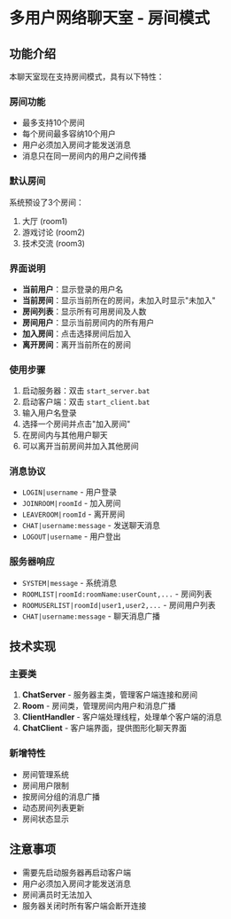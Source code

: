 # 多用户网络聊天室 - 房间模式

## 功能介绍

本聊天室现在支持房间模式，具有以下特性：

### 房间功能
- 最多支持10个房间
- 每个房间最多容纳10个用户
- 用户必须加入房间才能发送消息
- 消息只在同一房间内的用户之间传播

### 默认房间
系统预设了3个房间：
1. 大厅 (room1)
2. 游戏讨论 (room2)  
3. 技术交流 (room3)

### 界面说明
- **当前用户**：显示登录的用户名
- **当前房间**：显示当前所在的房间，未加入时显示"未加入"
- **房间列表**：显示所有可用房间及人数
- **房间用户**：显示当前房间内的所有用户
- **加入房间**：点击选择房间后加入
- **离开房间**：离开当前所在的房间

### 使用步骤
1. 启动服务器：双击 `start_server.bat`
2. 启动客户端：双击 `start_client.bat`
3. 输入用户名登录
4. 选择一个房间并点击"加入房间"
5. 在房间内与其他用户聊天
6. 可以离开当前房间并加入其他房间

### 消息协议
- `LOGIN|username` - 用户登录
- `JOINROOM|roomId` - 加入房间
- `LEAVEROOM|roomId` - 离开房间
- `CHAT|username:message` - 发送聊天消息
- `LOGOUT|username` - 用户登出

### 服务器响应
- `SYSTEM|message` - 系统消息
- `ROOMLIST|roomId:roomName:userCount,...` - 房间列表
- `ROOMUSERLIST|roomId|user1,user2,...` - 房间用户列表
- `CHAT|username:message` - 聊天消息广播

## 技术实现

### 主要类
1. **ChatServer** - 服务器主类，管理客户端连接和房间
2. **Room** - 房间类，管理房间内用户和消息广播
3. **ClientHandler** - 客户端处理线程，处理单个客户端的消息
4. **ChatClient** - 客户端界面，提供图形化聊天界面

### 新增特性
- 房间管理系统
- 房间用户限制
- 按房间分组的消息广播
- 动态房间列表更新
- 房间状态显示

## 注意事项
- 需要先启动服务器再启动客户端
- 用户必须加入房间才能发送消息
- 房间满员时无法加入
- 服务器关闭时所有客户端会断开连接

